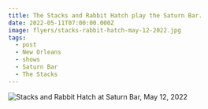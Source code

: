 ```yaml
---
title: The Stacks and Rabbit Hatch play the Saturn Bar.
date: 2022-05-11T07:00:00.000Z
image: flyers/stacks-rabbit-hatch-may-12-2022.jpg
tags:
  - post 
  - New Orleans
  - shows
  - Saturn Bar
  - The Stacks
---
```


![Stacks and Rabbit Hatch at Saturn Bar, May 12, 2022](/static/img/flyers/stacks-rabbit-hatch-may-12-2022.jpg)